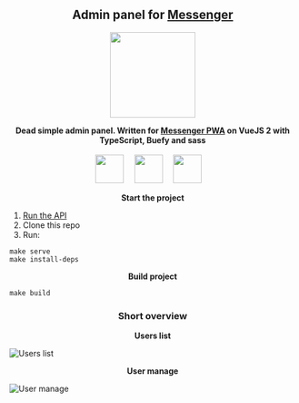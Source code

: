 <h2 align="center">Admin panel for <a href="https://github.com/Arslanoov/messenger-pwa">Messenger</a></h2>
<p align="center">
    <img width="150px" src="https://upload.wikimedia.org/wikipedia/commons/9/95/Vue.js_Logo_2.svg" />
</p>
<p align="center">
    <b>Dead simple admin panel. Written for <a href="https://github.com/Arslanoov/messenger-pwa">Messenger PWA</a> on VueJS 2 with TypeScript, Buefy and sass</b> <br /><br />
    <img style="margin-right: 15px" width="50px" src="https://upload.wikimedia.org/wikipedia/commons/4/4c/Typescript_logo_2020.svg" />
    <img style="margin-right: 15px" width="50px" src="https://buefy.org/static/img/buefy.1d65c18.png" />
    <img style="margin-right: 15px" width="50px" src="https://upload.wikimedia.org/wikipedia/commons/thumb/9/96/Sass_Logo_Color.svg/1280px-Sass_Logo_Color.svg.png" />
</p>

<p align="center"><b>Start the project</b></p>

<ol>
    <li><a href="https://github.com/Arslanoov/messenger-api">Run the API</a></li>
    <li>Clone this repo</li>
    <li>Run:</li>
</ol>

    make serve
    make install-deps

<p align="center"><b>Build project</b></p>

    make build

<h3 align="center">Short overview</h2>

<div align="center"><b>Users list</b></div>

![Users list](https://user-images.githubusercontent.com/51407990/122645155-6059cd00-d132-11eb-9ca6-157440e4761a.png)

<div align="center"><b>User manage</b></div>

![User manage](https://user-images.githubusercontent.com/51407990/122645107-196bd780-d132-11eb-9333-44c15dad405b.gif)

<br />
